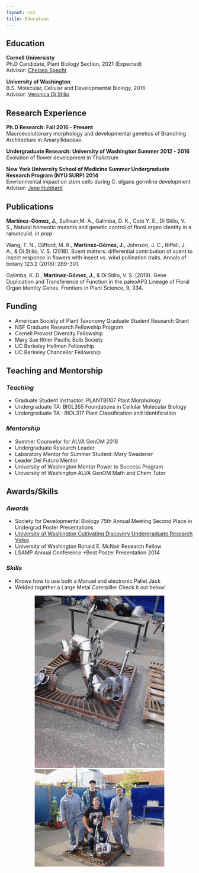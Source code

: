 ```yaml
---
layout: cv2
title: Education
---
```



## Education
**Cornell Universisty**  
Ph.D Candidate, Plant Biology Section, 2021 (Expected)  
Advisor: [Chelsea Specht](http://blogs.cornell.edu/specht/)

**University of Washington**  
B.S.  Molecular, Cellular and Developmental Biology, 2016  
Advisor: [Veronica Di Stilio](http://faculty.washington.edu/distilio/)  


## Research Experience
**Ph.D Research: Fall 2016 - Present**  
Macroevolutionary morphology and developmental genetics of Branching Architecture in Amaryllidaceae. 

**Undergraduate Research: University of Washington 	Summer 2012 - 2016**  
Evolution of flower development  in Thalictrum 

**New York University School of Medicine Summer Undergraduate  
Research Program (NYU SURP) 2014**  
Envrionmental impact on stem cells during C. elgans germline development  
Advisor: [Jane Hubbard](http://jhubbardlab.med.nyu.edu/)

## Publications
**Martínez-Gómez, J.**, Sullivan,M. A., Galimba, D. K., Coté Y. E., Di Stilio, V. S., Natural homeotic mutants and genetic control of floral organ identity in a ranunculid. *In prep*

Wang, T. N., Clifford, M. R., **Martínez-Gómez, J.**, Johnson, J. C., Riffell, J. A., & Di Stilio, V. S. (2018). Scent matters: differential contribution of scent to insect response in flowers with insect vs. wind pollination traits. Annals of botany 123.2 (2018): 289-301.

Galimba, K. D., **Martínez-Gómez, J.**, & Di Stilio, V. S. (2018). Gene Duplication and Transference of Function in the paleoAP3 Lineage of Floral Organ Identity Genes. Frontiers in Plant Science, 9, 334.


## Funding
* American Society of Plant Taxonomy Graduate Student Research Grant
* NSF Graduate Research Fellowship Program  
* Cornell Provost Diversity Fellowship    
* Mary Sue Ittner Pacific Bulb Society    
* UC Berkeley Hellman Fellowship    
* UC Berkeley Chancellor Fellowship  

## Teaching and Mentorship 
### *Teaching* 
<ul>
<li>Graduate Student Instructor: PLANTBI107 Plant Morphology</li>  
<li>Undergraduate TA: BIOL355 Foundations in Cellular Molecular Biology </li>  
<li>Undergraduate TA : BIOL317 Plant Classification and Identification</li>  
</ul>

### *Mentorship*
* Summer Counselor for ALVA GenOM 2016   
* Undergraduate Research Leader   
* Laboratory Mentor for Summer Student: Mary Swadener   
* Leader Del Futuro Mentor  
* University of Washington Mentor Power to Success Program  
* University of Washington ALVA GenOM Math and Chem Tutor   

## Awards/Skills
### *Awards*
* Society for Developmental Biology 75th Annual Meeting Second Place in Undergrad Poster Presentations  
* [University of Washington Cultivating Discovery Undergraduate Research Video](https://www.youtube.com/watch?v=eRAfphm7Eac)   
* University of Washington Ronald E. McNair Research Fellow  
* LSAMP Annual Conference *Best Poster Presentation 2014 
### *Skills*
* Knows how to use both a Manuel and electronic Pallet Jack
* Welded together a Large Metal Caterpiller Check it out below!

<p align="center">
  <img src="assets/img/Caterpiller1.jpg" width="350" title="His Name was Edwig">
  <img src="/assets/img/Caterpiller2.jpg" width="350" alt="accessibility text">
</p>


